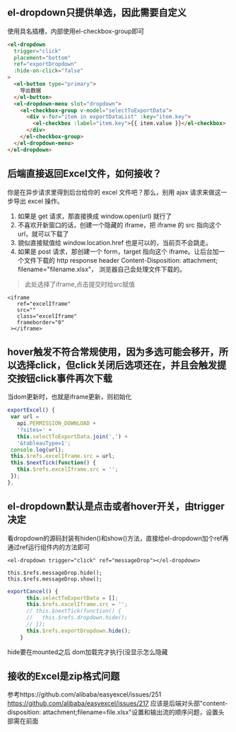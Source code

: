 ## el-dropdown只提供单选，因此需要自定义
使用<el-dropdown-menu slot="dropdown">具名插槽，内部使用el-checkbox-group即可
```html
<el-dropdown
  trigger="click"
  placement="bottom"
  ref="exportDropdown"
  :hide-on-click="false"
>
  <el-button type="primary">
    导出数据
  </el-button>
  <el-dropdown-menu slot="dropdown">
    <el-checkbox-group v-model="selectToExportData">
      <div v-for="item in exportDataList" :key="item.key">
        <el-checkbox :label="item.key">{{ item.value }}</el-checkbox>
      </div>
    </el-checkbox-group>
  </el-dropdown-menu>
</el-dropdown>
```
 
 ## 后端直接返回Excel文件，如何接收？
 你是在异步请求里得到后台给你的 excel 文件吧？那么，别用 ajax 请求来做这一步导出 excel 操作。
1. 如果是 get 请求，那直接换成 window.open(url) 就行了
2. 不喜欢开新窗口的话，创建一个隐藏的 iframe，把 iframe 的 src 指向这个 url，就可以下载了
3. 貌似直接赋值给 window.location.href 也是可以的，当前页不会跳走。
4. 如果是 post 请求，那创建一个 form，target 指向这个 iframe。让后台加一个文件下载的 http response header Content-Disposition: attachment; filename="filename.xlsx"， 浏览器自己会处理文件下载的。
 
 > 此处选择了iframe,点击提交时给src赋值
 ```
 <iframe
    ref="excelIframe"
    src=""
    class="excelIframe"
    frameborder="0"
  ></iframe>
 ```
 ## hover触发不符合常规使用，因为多选可能会移开，所以选择click，但click关闭后选项还在，并且会触发提交按钮click事件再次下载
 当dom更新时，也就是iframe更新，则初始化
 ```javascript
 exportExcel() {
  var url =
    api.PERMISSION_DOWNLOAD +
    '?sites=' +
    this.selectToExportData.join(',') +
    '&tableauType=1';
  console.log(url);
  this.$refs.excelIframe.src = url;
  this.$nextTick(function() {
    this.$refs.excelIframe.src = '';
  });
},
 ```
 
## el-dropdown默认是点击或者hover开关，由trigger决定
看dropdown的源码封装有hiden()和show()方法，直接给el-dropdown加个ref再通过ref运行组件内的方法即可
```html,js
<el-dropdown trigger="click" ref="messageDrop"></el-dropdown>

this.$refs.messageDrop.hide();
this.$refs.messageDrop.show();
```
```javascript
exportCancel() {
      this.selectToExportData = [];
      this.$refs.excelIframe.src = '';
      // this.$nextTick(function() {
      //   this.$refs.dropdown.hide();
      // });
      this.$refs.exportDropdown.hide();
    }
```
 hide要在mounted之后 dom加载完才执行(没显示怎么隐藏

## 接收的Excel是zip格式问题
参考https://github.com/alibaba/easyexcel/issues/251
https://github.com/alibaba/easyexcel/issues/217
应该是后端对头部"content-disposition: attachment;filename=file.xlsx"设置和输出流的顺序问题，设置头部需在前面
